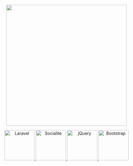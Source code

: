 <p align="center"><a href="https://laravel.com" target="_blank"><img src="https://i.ibb.co.com/rdBwjr3/ongkos-kirimku.png" width="400"></a></p>

<p align="center">
  <a href="https://laravel.com" target="_blank">
    <img src="https://laravel.com/img/logotype.min.svg" width="100" alt="Laravel">
  </a>
  <a href="https://github.com/SocialiteProviders/SocialiteProviders" target="_blank">
    <img src="https://raw.githubusercontent.com/SocialiteProviders/Icons/master/Providers/socialiteproviders.png" width="100" alt="Socialite">
  </a>
  <a href="https://jquery.com" target="_blank">
    <img src="https://jquery.com/jquery-wp-content/themes/jquery.com/images/jquery-logo.svg" width="100" alt="jQuery">
  </a>
  <a href="https://getbootstrap.com" target="_blank">
    <img src="https://getbootstrap.com/docs/5.0/assets/brand/bootstrap-logo.svg" width="100" alt="Bootstrap">
  </a>
</p>


